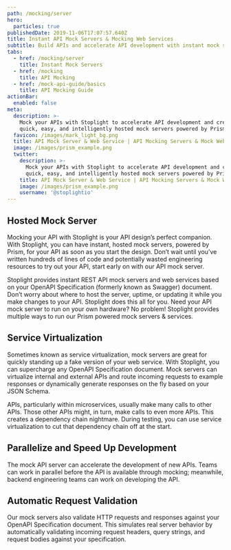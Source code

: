 ```yaml
---
path: /mocking/server
hero:
  particles: true
publishedDate: 2019-11-06T17:07:57.640Z
title: Instant API Mock Servers & Mocking Web Services
subtitle: Build APIs and accelerate API development with instant mock servers
tabs:
  - href: /mocking/server
    title: Instant Mock Servers
  - href: /mocking
    title: API Mocking
  - href: /mock-api-guide/basics
    title: API Mocking Guide
actionBar:
  enabled: false
meta:
  description: >-
    Mock your APIs with Stoplight to accelerate API development and create
    quick, easy, and intelligently hosted mock servers powered by Prism
  favicon: /images/mark_light_bg.png
  title: API Mock Server & Web Service | API Mocking Servers & Mock Web Services
  image: /images/prism_example.png
  twitter:
    description: >-
      Mock your APIs with Stoplight to accelerate API development and create
      quick, easy, and intelligently hosted mock servers powered by Prism
    title: API Mock Server & Web Service | API Mocking Servers & Mock Web Services
    image: /images/prism_example.png
    username: '@stoplightio'
---
```


## Hosted Mock Server

Mocking your API with Stoplight is your API design’s perfect companion. With Stoplight, you can have instant, hosted mock servers, powered by Prism, for your API as soon as you start the design. Don’t wait until you’ve written hundreds of lines of code and potentially wasted engineering resources to try out your API, start early on with our API mock server.

Stoplight provides instant REST API mock servers and web services based on your OpenAPI Specification (formerly known as Swagger) document. Don’t worry about where to host the server, uptime, or updating it while you make changes to your API. Stoplight does this all for you. Need your API mock server to run on your own hardware? No problem! Stoplight provides multiple ways to run our Prism powered mock servers & services.

## Service Virtualization

Sometimes known as service virtualization, mock servers are great for quickly standing up a fake version of your web service. With Stoplight, you can supercharge any OpenAPI Specification document. Mock servers can virtualize internal and external APIs and route incoming requests to example responses or dynamically generate responses on the fly based on your JSON Schema.

APIs, particularly within microservices, usually make many calls to other APIs. Those other APIs might, in turn, make calls to even more APIs. This creates a dependency chain nightmare. During testing, you can use service virtualization to cut that dependency chain off at the start.

## Parallelize and Speed Up Development

The mock API server can accelerate the development of new APIs. Teams can work in parallel before the API is available through mocking; meanwhile, backend engineering teams can work on developing the API.

## Automatic Request Validation

Our mock servers also validate HTTP requests and responses against your OpenAPI Specification document. This simulates real server behavior by automatically validating incoming request headers, query strings, and request bodies against your specification.
